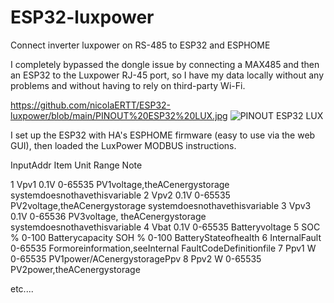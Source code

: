 # ESP32-luxpower
Connect inverter luxpower on RS-485 to ESP32 and ESPHOME

I completely bypassed the dongle issue by connecting a MAX485 and then an ESP32 to the Luxpower RJ-45 port, so I have my data locally without any problems and without having to rely on third-party Wi-Fi.

https://github.com/nicolaERTT/ESP32-luxpower/blob/main/PINOUT%20ESP32%20LUX.jpg
![PINOUT ESP32 LUX](https://github.com/user-attachments/assets/f36752d9-c978-4640-bb37-68654d0fe279)

I set up the ESP32 with HA's ESPHOME firmware (easy to use via the web GUI), then loaded the LuxPower MODBUS instructions.

InputAddr Item Unit Range Note 

1 Vpv1 0.1V 0-65535 PV1voltage,theACenergystorage 
systemdoesnothavethisvariable 
2 Vpv2 0.1V 0-65535 PV2voltage,theACenergystorage 
systemdoesnothavethisvariable 
3 Vpv3 ​​0.1V 0-65536 PV3voltage, theACenergystorage 
systemdoesnothavethisvariable 
4 Vbat 0.1V 0-65535 Batteryvoltage 
5 SOC % 0-100 Batterycapacity 
SOH % 0-100 BatteryStateofhealth 
6 InternalFault 0-65535 Formoreinformation,seeInternal 
FaultCodeDefinitionfile 
7 Ppv1 W 0-65535 PV1power/ACenergystoragePpv 
8 Ppv2 W 0-65535 PV2power,theACenergystorage

etc....
